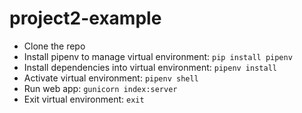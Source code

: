 # project2-example

- Clone the repo
- Install pipenv to manage virtual environment: `pip install pipenv`
- Install dependencies into virtual environment: `pipenv install`
- Activate virtual environment: `pipenv shell`
- Run web app: `gunicorn index:server`
- Exit virtual environment: `exit`